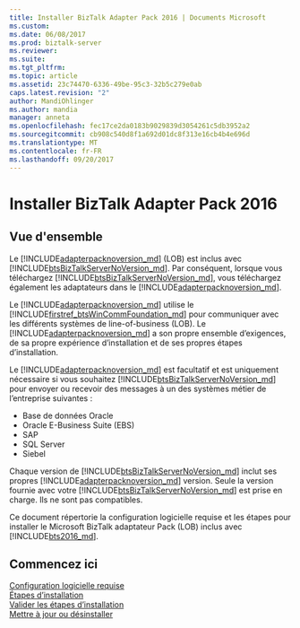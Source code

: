 ```yaml
---
title: Installer BizTalk Adapter Pack 2016 | Documents Microsoft
ms.custom: 
ms.date: 06/08/2017
ms.prod: biztalk-server
ms.reviewer: 
ms.suite: 
ms.tgt_pltfrm: 
ms.topic: article
ms.assetid: 23c74470-6336-49be-95c3-32b5c279e0ab
caps.latest.revision: "2"
author: MandiOhlinger
ms.author: mandia
manager: anneta
ms.openlocfilehash: fec17ce2da0183b9029839d3054261c5db3952a2
ms.sourcegitcommit: cb908c540d8f1a692d01dc8f313e16cb4b4e696d
ms.translationtype: MT
ms.contentlocale: fr-FR
ms.lasthandoff: 09/20/2017
---
```

# <a name="install-the-biztalk-adapter-pack-2016"></a>Installer BizTalk Adapter Pack 2016
## <a name="overview"></a>Vue d'ensemble

Le [!INCLUDE[adapterpacknoversion_md](../includes/adapterpacknoversion-md.md)] (LOB) est inclus avec [!INCLUDE[btsBizTalkServerNoVersion_md](../includes/btsbiztalkservernoversion-md.md)]. Par conséquent, lorsque vous téléchargez [!INCLUDE[btsBizTalkServerNoVersion_md](../includes/btsbiztalkservernoversion-md.md)], vous téléchargez également les adaptateurs dans le [!INCLUDE[adapterpacknoversion_md](../includes/adapterpacknoversion-md.md)]. 

Le [!INCLUDE[adapterpacknoversion_md](../includes/adapterpacknoversion-md.md)] utilise le [!INCLUDE[firstref_btsWinCommFoundation_md](../includes/firstref-btswincommfoundation-md.md)] pour communiquer avec les différents systèmes de line-of-business (LOB). Le [!INCLUDE[adapterpacknoversion_md](../includes/adapterpacknoversion-md.md)] a son propre ensemble d’exigences, de sa propre expérience d’installation et de ses propres étapes d’installation. 

Le [!INCLUDE[adapterpacknoversion_md](../includes/adapterpacknoversion-md.md)] est facultatif et est uniquement nécessaire si vous souhaitez [!INCLUDE[btsBizTalkServerNoVersion_md](../includes/btsbiztalkservernoversion-md.md)] pour envoyer ou recevoir des messages à un des systèmes métier de l’entreprise suivantes : 

* Base de données Oracle
* Oracle E-Business Suite (EBS)
* SAP
* SQL Server
* Siebel

Chaque version de [!INCLUDE[btsBizTalkServerNoVersion_md](../includes/btsbiztalkservernoversion-md.md)] inclut ses propres [!INCLUDE[adapterpacknoversion_md](../includes/adapterpacknoversion-md.md)] version. Seule la version fournie avec votre [!INCLUDE[btsBizTalkServerNoVersion_md](../includes/btsbiztalkservernoversion-md.md)] est prise en charge. Ils ne sont pas compatibles.

Ce document répertorie la configuration logicielle requise et les étapes pour installer le Microsoft BizTalk adaptateur Pack (LOB) inclus avec [!INCLUDE[bts2016_md](../includes/bts2016-md.md)]. 

## <a name="get-started-here"></a>Commencez ici
[Configuration logicielle requise](../adapters-and-accelerators/software-prerequisites-for-biztalk-adapter-pack-2016.md)  
[Étapes d’installation](../adapters-and-accelerators/installing-the-biztalk-adapter-pack-2016.md)  
[Valider les étapes d’installation](../adapters-and-accelerators/post-installation-steps-for-biztalk-adapter-pack-2016.md)  
[Mettre à jour ou désinstaller](../adapters-and-accelerators/update-or-uninstall-the-biztalk-adapter-pack-2016.md)